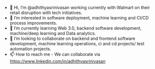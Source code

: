 - 👋 Hi, I’m @adhithyasrinivasan working currently with Walmart on their retail disruption with tech initiatives.
- 👀 I’m interested in software deployment, machine learning and CI/CD process improvements.
- 🌱 I’m currently learning Web 3.0, backend software development, machine/deep learning and Data analytics.
- 💞️ I’m looking to collaborate on backend and frontend software development, machine learning operations, ci and cd projects/ test automation projects.
- 📫 How to reach me - We can collaborate via https://www.linkedin.com/in/adhithyasrinivasan

<!---
adhithyasrinivasan/adhithyasrinivasan is a ✨ special ✨ repository because its `README.md` (this file) appears on your GitHub profile.
You can click the Preview link to take a look at your changes.
--->
